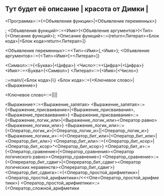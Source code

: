 ## Тут будет её описание | красота от Димки | <main>

<Программа>::={<Объявления функции>|<Объявление переменных>}<main>;
<Объявления функций>::=<Имя>(<Объявление аргументов>)<Тип>\{<Описание функций>\};
<Описание функций>::={return<Литерал><Блок кода>|<Блок кода>return<Литерал>]}

<Объявление переменных>::=<Тип><Имя>{,<Имя>};
<Объявление аргументов>::={<Тип><Имя>[\=<Литерал>]}

<Символ>::={<Буква>|<Цифра>}
<Число>::=<Цифра>{<Цифра>}
<Имя>::=<Буква>{<Символ>}
<Литерал>::={<Имя>|<Число>}

<main>::=main/{<Блок кода>}\}
<Блок кода>::={<Ключевое слово>|<Выражение>}

<Ключевое слово>::=<WHILE>|<FOR>|<BETWIN>|<IF>|<SWITCH>

<Выражение>::=<Выражение_запятая>
<Выражение_запятая>::={<Выражение_присваивание>|<Выражение_присваивания>,<Выражение_присваивания>}
<Выражение_присваивания>::={<Выражение_логик_или>|<Выражение_логик_или><Оператор равно><Выражение_логики_или>}
<Выражение_логик_или>::={<Оператор_логик_и>|<Оператор_логик_и>\||<Оператор_логик_и>}
<Выражение_логики_и>::={<Оператор_бит_или>|<Оператор_бит_или>\|<Оператор_бит_или>}
<Оператор_бит_или>::={<Оператор_бит_ксор>|<Оператор_бит_ксор>\^<Оператор_бит_ксор>}
<Оператор_бит_и>::={<Оператор_сравнение>|<Оператор_сравнения><Оператор логического равно><Оператор_сравнение>}
<Оператор_сравнение>::={<Оперератор_бит_сдвиг>|<Оперератор_бит_сдвиг><Оператор логических неравенств><Оперератор_бит_сдвиг>}
<Оператор_бит_сдвига>::={<Оператор_простой_арифметики>|<Оператор_простой_арифметики>/<<<Опе<Оператор_простой_арифметики>}
<Оператор_простой_арифметики>::={<Оператор_сложной_арифметики





